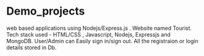 # Demo_projects
web based applications using Nodejs/Express.js . Website named Tourist.
Tech stack used - HTML/CSS , Javascript, Nodejs, Expressjs and MongoDB.
User/Admin can Easily sign in/sign out. 
All the registraion or login details stored in Db.

